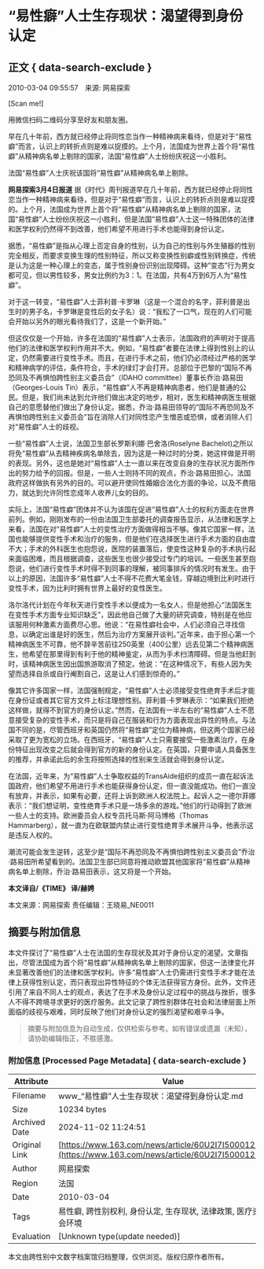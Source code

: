 # “易性癖”人士生存现状：渴望得到身份认定

## 正文 { data-search-exclude }


2010-03-04 09:55:57　来源: 网易探索

[Scan me!]

用微信扫码二维码分享至好友和朋友圈。

早在几十年前，西方就已经停止将同性恋当作一种精神病来看待，但是对于“易性癖”而言，认识上的转折点则是难以捉摸的。上个月，法国成为世界上首个将“易性癖”从精神病名单上剔除的国家，法国“易性癖”人士纷纷庆祝这一小胜利。

法国“易性癖”人士庆祝该国将“易性癖”从精神病名单上剔除。

**网易探索3月4日报道** 据《时代》周刊报道早在几十年前，西方就已经停止将同性恋当作一种精神病来看待，但是对于“易性癖”而言，认识上的转折点则是难以捉摸的。上个月，法国成为世界上首个将“易性癖”从精神病名单上剔除的国家，法国“易性癖”人士纷纷庆祝这一小胜利，但是法国“易性癖”人士这一特殊团体的法律和医学权利仍然得不到改善，他们希望不用进行手术也能得到身份认定。

据悉，“易性癖”是指从心理上否定自身的性别，认为自己的性别与外生殖器的性别完全相反，而要求变换生理的性别特征，所以又称变换性别癖或性别转换症，传统是认为这是一种心理上的变态，属于性别身份识别出现障碍。这种“变态”行为男女都可见，但以男性较多，男女比例约为3：1。在法国，共有4万到6万人为“易性癖”。

对于这一转变，“易性癖”人士菲利普·卡罗琳（这是一个混合的名字，菲利普是出生时的男子名，卡罗琳是变性后的女子名）说：“我松了一口气，现在的人们可能会开始以另外的眼光看待我们了，这是一个新开始。”

但这仅仅是一个开始，许多在法国的“易性癖”人士表示，法国政府的声明对于提高他们的法律和医学权利作用并不大。例如，“易性癖”者要在法律上得到性别上的认定，仍然需要进行变性手术。而且，在进行手术之前，他们仍必须经过严格的医学和精神病学的评估，条件符合，手术的绿灯才会打开。总部位于巴黎的“国际不再恐同及不再惧怕跨性别主义委员会”（IDAHO committee）董事长乔治·路易田（Georges-Louis Tin）表示，“易性癖”人不再是精神病患者，他们是普通的公民。但是，我们尚未达到允许他们做出决定的地步，相对，医生和精神病医生根据自己的意愿替他们做出了身份认定。据悉，乔治·路易田领导的“国际不再恐同及不再惧怕跨性别主义委员会”旨在消除人们对同性恋产生憎恶或恐惧，或者消除人们对“易性癖”人士的歧视。

一些“易性癖”人士说，法国卫生部长罗斯利娜·巴舍洛(Roselyne Bachelot)之所以将免“易性癖”从去精神疾病名单除去，因为这是一种过时的分类，她这样做是开明的表现。另外，这也是她对“易性癖”人士一直以来在改变自身的生存状况方面所作出的努力给予的回报。但是，一些人士则持不同的观点，乔治·路易田担心，法国政府这样做执有另外的目的。可以避开使同性婚姻合法化方面的争论，以及不费阻力，就达到允许同性恋成年人收养儿女的目的。

实际上，法国“易性癖”团体并不认为该国在促进“易性癖”人士的权利方面走在世界前列。例如，刚刚发布的一份由法国卫生部委托的调查报告显示，从法律和医学上来看，法国在对“易性癖”人士的变性治疗方面做得相当不够。像其它国家一样，法国也能够提供变性手术和治疗的服务，但是他们在选择医生进行手术方面的自由度不大；手术的外科医生也抱怨说，医院的装置落后，使变性这种复杂的手术执行起来面临困难，而且根据调查，这些医生也很少接受过专门的培训。一些医生甚至抱怨说，他们进行变性手术时得不到同事的理解，被同事排斥的情况时有发生。由于以上的原因，法国许多“易性癖”人士不得不花费大笔金钱，穿越边境到比利时进行变性手术，因为比利时拥有世界上最好的变性医生。

洛尔洛代计划在今年秋天进行变性手术以便成为一名女人，但是他担心“法国医生在变性手术方面专业知识缺乏”，因此他自己做了大量的研究调查，特别是在他应该服用何种激素方面费尽心思。他说：“在易性癖社会中，人们必须自己寻找信息，以确定出谁是好的医生，然后为治疗方案展开谈判。”近年来，由于担心第一个精神病医生不可靠，他不辞辛苦前往250英里（400公里）远去见第二个精神病医生，他希望在那里得到有利于他的精神鉴定，从而为手术扫清障碍。但是当他赶到时，该精神病医生因出国旅游取消了预定。他说：“在这种情况下，有些人因为失望而选择自杀或自行阉割自己，这是让人们感到惊奇的。”

像其它许多国家一样，法国强制规定，“易性癖”人士必须接受变性绝育手术后才能在身份证或者其它官方文件上标注理想性别。菲利普·卡罗琳表示：“如果我们拒绝这样做，就得不到官方的身份认定。”然而，在法国有一半左右的“易性癖”人士不愿意接受复杂的变性手术，而只是将自己在服装和行为方面表现出异性的特点。与法国不同的是，尽管西班牙和英国仍然将“易性癖”定位为精神病，但这两个国家已经采取了更为宽松的立场。在西班牙，“易性癖”人士只需要接受一些激素治疗，在身份特征出现改变之后就会得到官方的新的身份认定。在英国，只要申请人具备医生的推荐，并承诺此后的余生将按照选择的性别来生活就会得到身份认定。

在法国，近年来，为“易性癖”人士争取权益的TransAide组织的成员一直在起诉法国政府，他们希望不用进行手术也能获得身份认定，但一直没能成功。他们一直没有放弃，并表示，如果有必要，还将上诉到欧洲人权法院上。起诉人之一德尔菲娜表示：“我们想证明，变性绝育手术只是一场多余的游戏。”他们的行动得到了欧洲一些人士的支持。欧洲委员会人权专员托马斯·阿马博格（Thomas Hammarberg），就一直为在欧联盟内禁止进行变性绝育手术展开斗争，他表示这是违反人权的。

潮流可能会发生逆转，这至少是“国际不再恐同及不再惧怕跨性别主义委员会”乔治·路易田所希望看到的。法国卫生部已同意将推动欧盟其他国家将“易性癖”从精神病名单上剔除，乔治·路易田表示，这又将是一个开始。

**本文译自/《TIME》 译/赫娉** 

本文来源：网易探索 责任编辑：王晓易\_NE0011

## 摘要与附加信息

<!-- tcd_abstract -->
本文件探讨了“易性癖”人士在法国的生存现状及其对于身份认定的渴望。文章指出，尽管法国成为首个将“易性癖”从精神病名单上剔除的国家，但这一法律变化并未显著改善他们的法律和医学权利。许多“易性癖”人士仍需进行变性手术才能在法律上获得性别认定，而只表现出异性特征的个体无法获得官方身份。此外，文件还引用了来自不同人士的观点，表达了在手术及身份认定过程中的挑战与挫折，很多人不得不跨境寻求更好的医疗服务。此文记录了跨性别群体在社会和法律层面上所面临的歧视与艰难，同时反映了他们对身份认定的强烈渴望和艰辛斗争。
<!-- tcd_abstract_end -->

> 摘要与附加信息为自动生成，仅供检索与参考。如有错误或遗漏（未知），请协助编辑指正，不胜感激。

### 附加信息 [Processed Page Metadata] { data-search-exclude }

| Attribute       | Value                                  |
|-----------------|----------------------------------------|
| Filename        | www_“易性癖”人士生存现状：渴望得到身份认定.md                             |
| Size            | 10234 bytes                           |
| Archived Date   | 2024-11-02 11:24:51                             |
| Original Link   | [https://www.163.com/news/article/60U2I7I5000125LI.html](https://www.163.com/news/article/60U2I7I5000125LI.html)                       |
| Author          | 网易探索                               |
| Region          | 法国                               |
| Date            | 2010-03-04                                 |
| Tags            | 易性癖, 跨性别权利, 身份认定, 生存现状, 法律政策, 医疗资源, 社会环境                                 |
| Evaluation            | [Unknown type(update needed)]                                 |
<!-- tcd_table_end -->

本文由跨性别中文数字档案馆归档整理，仅供浏览。版权归原作者所有。
